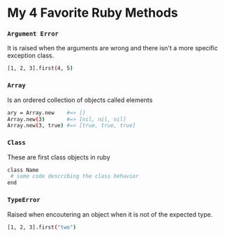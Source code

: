 # My 4 Favorite Ruby Methods

### `Argument Error`
It is raised when the arguments are wrong and there isn't a more specific exception class.

```sh
[1, 2, 3].first(4, 5)
```

### `Array`
Is an ordered collection of objects called elements 

```sh
ary = Array.new    #=> []
Array.new(3)       #=> [nil, nil, nil]
Array.new(3, true) #=> [true, true, true]
```

### `Class`
These are first class objects in ruby
```sh
class Name
 # some code describing the class behavior
end
```


### `TypeError`
Raised when encoutering an object when it is not of the expected type.

```sh
[1, 2, 3].first("two")
```